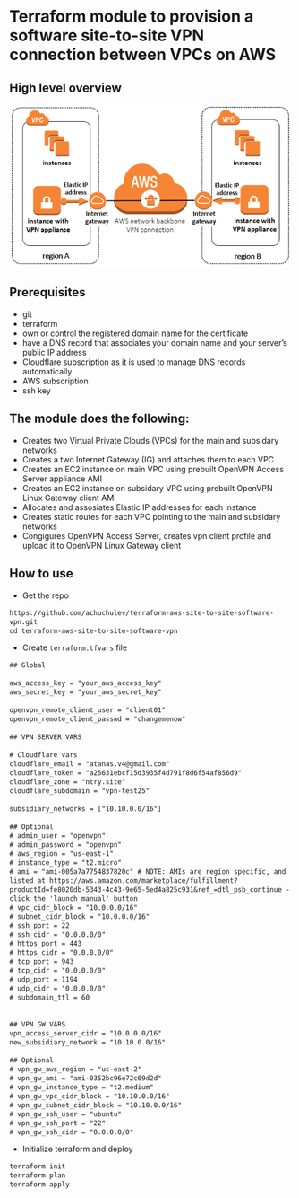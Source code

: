# Terraform module to provision a software site-to-site VPN connection between VPCs on AWS

## High level overview

<img src="diagrams/software-vpn-appliances.png" />

## Prerequisites

- git
- terraform
- own or control the registered domain name for the certificate 
- have a DNS record that associates your domain name and your server’s public IP address
- Cloudflare subscription as it is used to manage DNS records automatically
- AWS subscription
- ssh key

## The module does the following:

* Creates two Virtual Private Clouds (VPCs) for the main and subsidary networks
* Creates a two Internet Gateway (IG) and attaches them to each VPC
* Creates an EC2 instance on main VPC using prebuilt OpenVPN Access Server appliance AMI
* Creates an EC2 instance on subsidary VPC using prebuilt OpenVPN Linux Gateway client AMI 
* Allocates and assosiates Elastic IP addresses for each instance
* Creates static routes for each VPC pointing to the main and subsidary networks
* Congigures OpenVPN Access Server, creates vpn client profile and upload it to OpenVPN Linux Gateway client



## How to use

- Get the repo

```
https://github.com/achuchulev/terraform-aws-site-to-site-software-vpn.git
cd terraform-aws-site-to-site-software-vpn
```

- Create `terraform.tfvars` file

```
## Global

aws_access_key = "your_aws_access_key"
aws_secret_key = "your_aws_secret_key"

openvpn_remote_client_user = "client01"
openvpn_remote_client_passwd = "changemenow"

## VPN SERVER VARS

# Cloudflare vars
cloudflare_email = "atanas.v4@gmail.com"
cloudflare_token = "a25631ebcf15d3935f4d791f8d6f54af856d9"
cloudflare_zone = "ntry.site"
cloudflare_subdomain = "vpn-test25" 

subsidiary_networks = ["10.10.0.0/16"]

## Optional
# admin_user = "openvpn"
# admin_password = "openvpn"
# aws_region = "us-east-1"
# instance_type = "t2.micro"
# ami = "ami-005a7a7754837820c" # NOTE: AMIs are region specific, and listed at https://aws.amazon.com/marketplace/fulfillment?productId=fe8020db-5343-4c43-9e65-5ed4a825c931&ref_=dtl_psb_continue - click the 'launch manual' button
# vpc_cidr_block = "10.0.0.0/16"
# subnet_cidr_block = "10.0.0.0/16"
# ssh_port = 22
# ssh_cidr = "0.0.0.0/0"
# https_port = 443
# https_cidr = "0.0.0.0/0"
# tcp_port = 943
# tcp_cidr = "0.0.0.0/0"
# udp_port = 1194
# udp_cidr = "0.0.0.0/0"
# subdomain_ttl = 60


## VPN GW VARS
vpn_access_server_cidr = "10.0.0.0/16"
new_subsidiary_network = "10.10.0.0/16"

## Optional
# vpn_gw_aws_region = "us-east-2"
# vpn_gw_ami = "ami-0352bc96e72c69d2d"
# vpn_gw_instance_type = "t2.medium"
# vpn_gw_vpc_cidr_block = "10.10.0.0/16"
# vpn_gw_subnet_cidr_block = "10.10.0.0/16"
# vpn_gw_ssh_user = "ubuntu"
# vpn_gw_ssh_port = "22"
# vpn_gw_ssh_cidr = "0.0.0.0/0"
```

- Initialize terraform and deploy

```
terraform init
terraform plan
terraform apply
```
